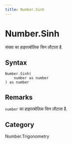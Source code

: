 ```yaml
---
title: Number.Sinh
---
```


# Number.Sinh


संख्या का हाइपरबोलिक सिन लौटाता है.


## Syntax

```powerquery
Number.Sinh(
    number as number
) as number
```


## Remarks

<code>number</code> का हाइपरबोलिक सिन लौटाता है.



## Category
Number.Trigonometry
